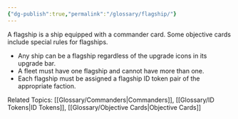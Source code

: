 ```yaml
---
{"dg-publish":true,"permalink":"/glossary/flagship/"}
---
```


A flagship is a ship equipped with a commander card. Some objective cards include special rules for flagships.

- Any ship can be a flagship regardless of the upgrade icons in its upgrade bar.
- A fleet must have one flagship and cannot have more than one.
- Each flagship must be assigned a flagship ID token pair of the appropriate faction.

Related Topics: [[Glossary/Commanders\|Commanders]], [[Glossary/ID Tokens\|ID Tokens]], [[Glossary/Objective Cards\|Objective Cards]]
